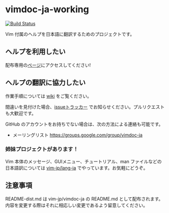 # vimdoc-ja-working

[![Build Status](https://travis-ci.com/vim-jp/vimdoc-ja-working.svg?branch=master)](https://travis-ci.com/github/vim-jp/vimdoc-ja-working)

Vim 付属のヘルプを日本語に翻訳するためのプロジェクトです。

## ヘルプを利用したい

配布専用の[ページ](https://github.com/vim-jp/vimdoc-ja)にアクセスしてください!

## ヘルプの翻訳に協力したい

作業手順については [wiki](https://github.com/vim-jp/vimdoc-ja-working/wiki) をご覧ください。

間違いを見付けた場合、[issueトラッカー](https://github.com/vim-jp/vimdoc-ja-working/issues) でお知らせください。プルリクエストも大歓迎です。

GitHub のアカウントをお持ちでない場合は、次の方法による連絡も可能です。

- メーリングリスト <https://groups.google.com/group/vimdoc-ja>

### 姉妹プロジェクトがあります！

Vim 本体のメッセージ、GUIメニュー、チュートリアル、man ファイルなどの日本語訳については [vim-jp/lang-ja](https://github.com/vim-jp/lang-ja) でやっています。お気軽にどうぞ。

## 注意事項

README-dist.md は vim-jp/vimdoc-ja の README.md として配布されます。
内容を変更する際はそれに相応しい変更であるよう留意してください。

